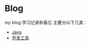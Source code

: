 # Blog
my blog
学习记录和备忘
主要分以下几类：
* [Java](https://github.com/sundaym/Blog/projects/2)
* [开发工具](https://github.com/sundaym/Blog/projects/1)
